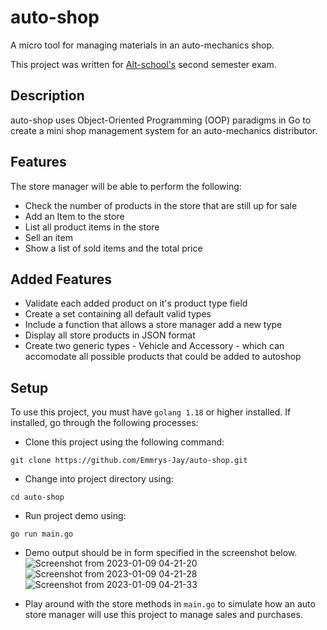 # auto-shop
A micro tool for managing materials in an auto-mechanics shop.

This project was written for [Alt-school's](https://www.altschoolafrica.com/) second semester exam.

## Description

auto-shop uses Object-Oriented Programming (OOP) paradigms in Go to create a mini shop
management system for an auto-mechanics distributor. 

## Features

The store manager will be able to perform the following: 

- Check the number of products in the store that are still up for sale
- Add an Item to the store
- List all product items in the store
- Sell an item
- Show a list of sold items and the total price

## Added Features

- Validate each added product on it's product type field
- Create a set containing all default valid types
- Include a function that allows a store manager add a new type
- Display all store products in JSON format
- Create two generic types - Vehicle and Accessory - which can accomodate all possible
products that could be added to autoshop

## Setup

To use this project, you must have `golang 1.18` or higher installed. If installed, go through
the following processes:

- Clone this project using the following command: 

```shell
git clone https://github.com/Emmrys-Jay/auto-shop.git
```

- Change into project directory using:

```shell
cd auto-shop
```

- Run project demo using:
```shell
go run main.go
```

- Demo output should be in form specified in the screenshot below.
![Screenshot from 2023-01-09 04-21-20](https://user-images.githubusercontent.com/63949797/211236434-7617a53c-93b4-4e54-b85d-a78721542c80.png)
![Screenshot from 2023-01-09 04-21-28](https://user-images.githubusercontent.com/63949797/211236437-26130ea6-d21b-443b-816e-18b547ee9eea.png)
![Screenshot from 2023-01-09 04-21-33](https://user-images.githubusercontent.com/63949797/211236440-e40ca21c-8784-45cf-8c00-819894e26d1b.png)



- Play around with the store methods in `main.go` to simulate how an auto store 
manager will use this project to manage sales and purchases.











